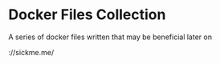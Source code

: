 # Docker Files Collection

A series of docker files written that may be beneficial later on

://sickme.me/
